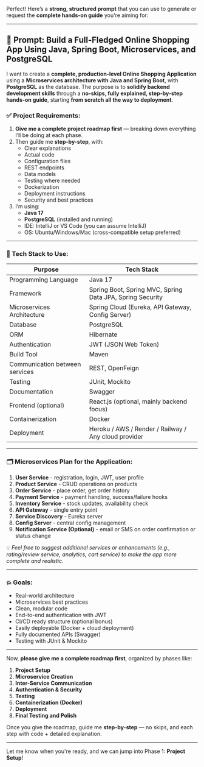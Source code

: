 Perfect! Here’s a **strong, structured prompt** that you can use to generate or request the **complete hands-on guide** you're aiming for:

---

## 🚀 Prompt: Build a Full-Fledged Online Shopping App Using Java, Spring Boot, Microservices, and PostgreSQL

I want to create a **complete, production-level Online Shopping Application** using a **Microservices architecture with Java and Spring Boot**, with **PostgreSQL** as the database. The purpose is to **solidify backend development skills** through a **no-skips, fully explained, step-by-step hands-on guide**, starting **from scratch all the way to deployment**.

### ✅ Project Requirements:

1. **Give me a complete project roadmap first** — breaking down everything I’ll be doing at each phase.
2. Then guide me **step-by-step**, with:
    - Clear explanations
    - Actual code
    - Configuration files
    - REST endpoints
    - Data models
    - Testing where needed
    - Dockerization
    - Deployment instructions
    - Security and best practices
3. I’m using:
    - **Java 17**
    - **PostgreSQL** (installed and running)
    - IDE: IntelliJ or VS Code (you can assume IntelliJ)
    - OS: Ubuntu/Windows/Mac (cross-compatible setup preferred)

---

### 🧱 Tech Stack to Use:

| Purpose                      | Tech Stack                                                                 |
|-----------------------------|----------------------------------------------------------------------------|
| Programming Language        | Java 17                                                                    |
| Framework                   | Spring Boot, Spring MVC, Spring Data JPA, Spring Security                  |
| Microservices Architecture  | Spring Cloud (Eureka, API Gateway, Config Server)                         |
| Database                    | PostgreSQL                                                                 |
| ORM                         | Hibernate                                                                  |
| Authentication              | JWT (JSON Web Token)                                                       |
| Build Tool                  | Maven                                                                      |
| Communication between services | REST, OpenFeign                                                        |
| Testing                     | JUnit, Mockito                                                             |
| Documentation               | Swagger                                                                    |
| Frontend (optional)         | React.js (optional, mainly backend focus)                                 |
| Containerization            | Docker                                                                     |
| Deployment                  | Heroku / AWS / Render / Railway / Any cloud provider                      |

---

### 🗂️ Microservices Plan for the Application:

1. **User Service** - registration, login, JWT, user profile
2. **Product Service** - CRUD operations on products
3. **Order Service** - place order, get order history
4. **Payment Service** - payment handling, success/failure hooks
5. **Inventory Service** - stock updates, availability check
6. **API Gateway** - single entry point
7. **Service Discovery** - Eureka server
8. **Config Server** - central config management
9. **Notification Service (Optional)** - email or SMS on order confirmation or status change

💡 *Feel free to suggest additional services or enhancements (e.g., rating/review service, analytics, cart service) to make the app more complete and realistic.*

---

### 💥 Goals:

- Real-world architecture
- Microservices best practices
- Clean, modular code
- End-to-end authentication with JWT
- CI/CD ready structure (optional bonus)
- Easily deployable (Docker + cloud deployment)
- Fully documented APIs (Swagger)
- Testing with JUnit & Mockito

---

Now, **please give me a complete roadmap first**, organized by phases like:

1. **Project Setup**
2. **Microservice Creation**
3. **Inter-Service Communication**
4. **Authentication & Security**
5. **Testing**
6. **Containerization (Docker)**
7. **Deployment**
8. **Final Testing and Polish**

Once you give the roadmap, guide me **step-by-step** — no skips, and each step with code + detailed explanation.

---

Let me know when you're ready, and we can jump into Phase 1: **Project Setup**!